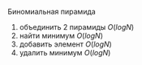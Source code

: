 Биномиальная пирамида
1. объединить 2 пирамиды $O(logN)$
2. найти минимум $O(logN)$
3. добавить элемент $O(logN)$
4. удалить минимум $O(logN)$